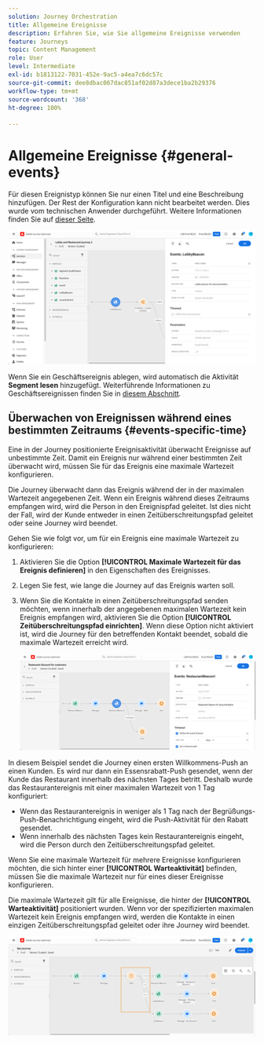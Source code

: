 ```yaml
---
solution: Journey Orchestration
title: Allgemeine Ereignisse
description: Erfahren Sie, wie Sie allgemeine Ereignisse verwenden
feature: Journeys
topic: Content Management
role: User
level: Intermediate
exl-id: b1813122-7031-452e-9ac5-a4ea7c6dc57c
source-git-commit: dee8dbac067dac851af02d87a3dece1ba2b29376
workflow-type: tm+mt
source-wordcount: '368'
ht-degree: 100%

---
```


# Allgemeine Ereignisse {#general-events}

Für diesen Ereignistyp können Sie nur einen Titel und eine Beschreibung hinzufügen. Der Rest der Konfiguration kann nicht bearbeitet werden. Dies wurde vom technischen Anwender durchgeführt. Weitere Informationen finden Sie auf [dieser Seite](../event/about-events.md).

![](assets/general-events.png)

Wenn Sie ein Geschäftsereignis ablegen, wird automatisch die Aktivität **Segment lesen** hinzugefügt. Weiterführende Informationen zu Geschäftsereignissen finden Sie in [diesem Abschnitt](../event/about-events.md).

## Überwachen von Ereignissen während eines bestimmten Zeitraums {#events-specific-time}

Eine in der Journey positionierte Ereignisaktivität überwacht Ereignisse auf unbestimmte Zeit. Damit ein Ereignis nur während einer bestimmten Zeit überwacht wird, müssen Sie für das Ereignis eine maximale Wartezeit konfigurieren.

Die Journey überwacht dann das Ereignis während der in der maximalen Wartezeit angegebenen Zeit. Wenn ein Ereignis während dieses Zeitraums empfangen wird, wird die Person in den Ereignispfad geleitet. Ist dies nicht der Fall, wird der Kunde entweder in einen Zeitüberschreitungspfad geleitet oder seine Journey wird beendet.

Gehen Sie wie folgt vor, um für ein Ereignis eine maximale Wartezeit zu konfigurieren:

1. Aktivieren Sie die Option **[!UICONTROL Maximale Wartezeit für das Ereignis definieren]** in den Eigenschaften des Ereignisses.

1. Legen Sie fest, wie lange die Journey auf das Ereignis warten soll.

1. Wenn Sie die Kontakte in einen Zeitüberschreitungspfad senden möchten, wenn innerhalb der angegebenen maximalen Wartezeit kein Ereignis empfangen wird, aktivieren Sie die Option **[!UICONTROL Zeitüberschreitungspfad einrichten]**. Wenn diese Option nicht aktiviert ist, wird die Journey für den betreffenden Kontakt beendet, sobald die maximale Wartezeit erreicht wird.

   ![](assets/event-timeout.png)

In diesem Beispiel sendet die Journey einen ersten Willkommens-Push an einen Kunden. Es wird nur dann ein Essensrabatt-Push gesendet, wenn der Kunde das Restaurant innerhalb des nächsten Tages betritt. Deshalb wurde das Restaurantereignis mit einer maximalen Wartezeit von 1 Tag konfiguriert:

* Wenn das Restaurantereignis in weniger als 1 Tag nach der Begrüßungs-Push-Benachrichtigung eingeht, wird die Push-Aktivität für den Rabatt gesendet.
* Wenn innerhalb des nächsten Tages kein Restaurantereignis eingeht, wird die Person durch den Zeitüberschreitungspfad geleitet.

Wenn Sie eine maximale Wartezeit für mehrere Ereignisse konfigurieren möchten, die sich hinter einer **[!UICONTROL Warteaktivität]** befinden, müssen Sie die maximale Wartezeit nur für eines dieser Ereignisse konfigurieren.

Die maximale Wartezeit gilt für alle Ereignisse, die hinter der **[!UICONTROL Warteaktivität]** positioniert wurden. Wenn vor der spezifizierten maximalen Wartezeit kein Ereignis empfangen wird, werden die Kontakte in einen einzigen Zeitüberschreitungspfad geleitet oder ihre Journey wird beendet.

![](assets/event-timeout-group.png)
